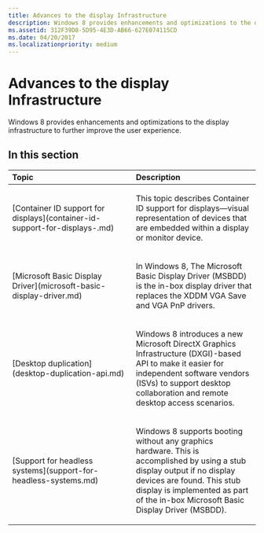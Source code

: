 ```yaml
---
title: Advances to the display Infrastructure
description: Windows 8 provides enhancements and optimizations to the display infrastructure to further improve the user experience.
ms.assetid: 312F39D8-5D95-4E3D-AB66-627E074115CD
ms.date: 04/20/2017
ms.localizationpriority: medium
---
```


# Advances to the display Infrastructure


Windows 8 provides enhancements and optimizations to the display infrastructure to further improve the user experience.

## <span id="in_this_section"></span>In this section


<table>
<colgroup>
<col width="50%" />
<col width="50%" />
</colgroup>
<thead>
<tr class="header">
<th align="left">Topic</th>
<th align="left">Description</th>
</tr>
</thead>
<tbody>
<tr class="odd">
<td align="left"><p>[Container ID support for displays](container-id-support-for-displays-.md)</p></td>
<td align="left"><p>This topic describes Container ID support for displays—visual representation of devices that are embedded within a display or monitor device.</p></td>
</tr>
<tr class="even">
<td align="left"><p>[Microsoft Basic Display Driver](microsoft-basic-display-driver.md)</p></td>
<td align="left"><p>In Windows 8, The Microsoft Basic Display Driver (MSBDD) is the in-box display driver that replaces the XDDM VGA Save and VGA PnP drivers.</p></td>
</tr>
<tr class="odd">
<td align="left"><p>[Desktop duplication](desktop-duplication-api.md)</p></td>
<td align="left"><p>Windows 8 introduces a new Microsoft DirectX Graphics Infrastructure (DXGI)-based API to make it easier for independent software vendors (ISVs) to support desktop collaboration and remote desktop access scenarios.</p></td>
</tr>
<tr class="even">
<td align="left"><p>[Support for headless systems](support-for-headless-systems.md)</p></td>
<td align="left"><p>Windows 8 supports booting without any graphics hardware. This is accomplished by using a stub display output if no display devices are found. This stub display is implemented as part of the in-box Microsoft Basic Display Driver (MSBDD).</p></td>
</tr>
</tbody>
</table>

 

 

 






